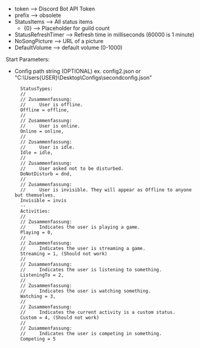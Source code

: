 - token --> Discord Bot API Token
- prefix --> obsolete
- StatusItems --> All status items
    - {0} --> Placeholder for guild count
- StatusRefreshTimer --> Refresh time in milliseconds (60000 is 1 minute)
- NoSongPicture --> URL of a picture
- DefaultVolume --> default volume (0-1000)

Start Parameters:
- Config path string (OPTIONAL) ex. config2.json or "C:\Users\{USER}\Desktop\Configs\secondconfig.json"

        StatusTypes:
        //
        // Zusammenfassung:
        //     User is offline.
        Offline = offline,
        //
        // Zusammenfassung:
        //     User is online.
        Online = online,
        //
        // Zusammenfassung:
        //     User is idle.
        Idle = idle,
        //
        // Zusammenfassung:
        //     User asked not to be disturbed.
        DoNotDisturb = dnd,
        //
        // Zusammenfassung:
        //     User is invisible. They will appear as Offline to anyone but themselves.
        Invisible = invis
        --
        Activities:     
        //
        // Zusammenfassung:
        //     Indicates the user is playing a game.
        Playing = 0,
        //
        // Zusammenfassung:
        //     Indicates the user is streaming a game.
        Streaming = 1, (Should not work)
        //
        // Zusammenfassung:
        //     Indicates the user is listening to something.
        ListeningTo = 2,
        //
        // Zusammenfassung:
        //     Indicates the user is watching something.
        Watching = 3,
        //
        // Zusammenfassung:
        //     Indicates the current activity is a custom status.
        Custom = 4, (Should not work)
        //
        // Zusammenfassung:
        //     Indicates the user is competing in something.
        Competing = 5